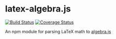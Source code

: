 # latex-algebra.js
[![Build Status](https://travis-ci.org/viktorstrate/algebra-latex.svg?branch=master)](https://travis-ci.org/viktorstrate/algebra-latex)
[![Coverage Status](https://coveralls.io/repos/github/viktorstrate/algebra-latex/badge.svg?branch=master)](https://coveralls.io/github/viktorstrate/algebra-latex?branch=master)

An npm module for parsing LaTeX math to [algebra.js](http://algebra.js.org/)
